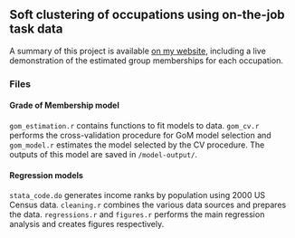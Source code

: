 ## Soft clustering of occupations using on-the-job task data

A summary of this project is available [on my website](https://www.whitlow.ca/projects/grade-of-membership-occupations/), including a live demonstration of the estimated group memberships for each occupation. 

### Files
#### Grade of Membership model
`gom_estimation.r` contains functions to fit models to data. `gom_cv.r` performs the cross-validation procedure for GoM model selection and `gom_model.r` estimates the model selected by the CV procedure. The outputs of this model are saved in `/model-output/`.
#### Regression models
`stata_code.do` generates income ranks by population using 2000 US Census data. `cleaning.r` combines the various data sources and prepares the data. `regressions.r` and `figures.r` performs the main regression analysis and creates figures respectively.
